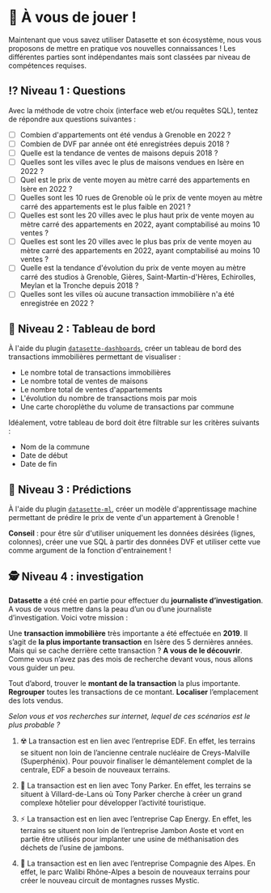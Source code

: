 # 🎲 À vous de jouer !

Maintenant que vous savez utiliser Datasette et son écosystème, nous vous proposons de mettre en pratique vos nouvelles connaissances ! Les différentes parties sont indépendantes mais sont classées par niveau de compétences requises.

## ⁉️ Niveau 1 : Questions

Avec la méthode de votre choix (interface web et/ou requêtes SQL), tentez de répondre aux questions suivantes :

- [ ] Combien d'appartements ont été vendus à Grenoble en 2022 ?
- [ ] Combien de DVF par année ont été enregistrées depuis 2018 ?
- [ ] Quelle est la tendance de ventes de maisons depuis 2018 ?
- [ ] Quelles sont les villes avec le plus de maisons vendues en Isère en 2022 ?
- [ ] Quel est le prix de vente moyen au mètre carré des appartements en Isère en 2022 ?
- [ ] Quelles sont les 10 rues de Grenoble où le prix de vente moyen au mètre carré des appartements est le plus faible en 2021 ?
- [ ] Quelles est sont les 20 villes avec le plus haut prix de vente moyen au mètre carré des appartements en 2022, ayant comptabilisé au moins 10 ventes ?
- [ ] Quelles est sont les 20 villes avec le plus bas prix de vente moyen au mètre carré des appartements en 2022, ayant comptabilisé au moins 10 ventes ?
- [ ] Quelle est la tendance d'évolution du prix de vente moyen au mètre carré des studios à Grenoble, Gières, Saint-Martin-d'Hères, Echirolles, Meylan et la Tronche depuis 2018 ?
- [ ] Quelles sont les villes où aucune transaction immobilière n'a été enregistrée en 2022 ?

## 🎨 Niveau 2 : Tableau de bord

À l'aide du plugin [`datasette-dashboards`](https://datasette.io/plugins/datasette-dashboards), créer un tableau de bord des transactions immobilières permettant de visualiser :

- Le nombre total de transactions immobilières
- Le nombre total de ventes de maisons
- Le nombre total de ventes d'appartements
- L'évolution du nombre de transactions mois par mois
- Une carte choroplèthe du volume de transactions par commune

Idéalement, votre tableau de bord doit être filtrable sur les critères suivants :

- Nom de la commune
- Date de début
- Date de fin

## 🔮 Niveau 3 : Prédictions

À l'aide du plugin [`datasette-ml`](https://github.com/rclement/datasette-ml), créer un modèle d'apprentissage machine permettant de prédire le prix de vente d'un appartement à Grenoble !

**Conseil** : pour être sûr d'utiliser uniquement les données désirées (lignes, colonnes), créer une vue SQL à partir des données DVF et utiliser cette vue comme argument de la fonction d'entrainement !

## 🕵️ Niveau 4 : investigation

**Datasette** a été créé en partie pour effectuer du **journaliste d’investigation**. A vous de vous mettre dans la peau d’un ou d’une journaliste d’investigation. Voici votre mission :

Une **transaction immobilière** très importante a été effectuée en **2019**. Il s’agit de **la plus importante transaction** en Isère des 5 dernières années. Mais qui se cache derrière cette transaction ? **A vous de le découvrir**. Comme vous n’avez pas des mois de recherche devant vous, nous allons vous guider un peu.

Tout d’abord, trouver le **montant de la transaction** la plus importante. **Regrouper** toutes les transactions de ce montant. **Localiser** l’emplacement des lots vendus.

*Selon vous et vos recherches sur internet, lequel de ces scénarios est le plus probable ?*

1. ☢️ La transaction est en lien avec l’entreprise EDF. En effet, les terrains se situent non loin de l’ancienne centrale nucléaire de Creys-Malville (Superphénix). Pour pouvoir finaliser le démantèlement complet de la centrale, EDF a besoin de nouveaux terrains.

2. 🏀 La transaction est en lien avec Tony Parker. En effet, les terrains se situent à Villard-de-Lans où Tony Parker cherche à créer un grand complexe hôtelier pour développer l’activité touristique.

3. ⚡ La transaction est en lien avec l’entreprise Cap Energy. En effet, les terrains se situent non loin de l’entreprise Jambon Aoste et vont en partie être utilisés pour implanter une usine de méthanisation des déchets de l’usine de jambons.

4. 🎢 La transaction est en lien avec l’entreprise Compagnie des Alpes. En effet, le parc Walibi Rhône-Alpes a besoin de nouveaux terrains pour créer le nouveau circuit de montagnes russes Mystic.
